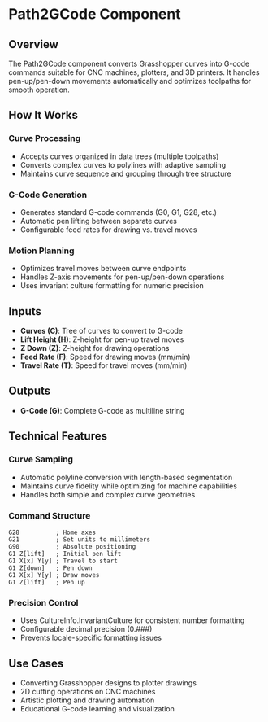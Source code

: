 # Path2GCode Component

## Overview
The Path2GCode component converts Grasshopper curves into G-code commands suitable for CNC machines, plotters, and 3D printers. It handles pen-up/pen-down movements automatically and optimizes toolpaths for smooth operation.

## How It Works

### Curve Processing
- Accepts curves organized in data trees (multiple toolpaths)
- Converts complex curves to polylines with adaptive sampling
- Maintains curve sequence and grouping through tree structure

### G-Code Generation
- Generates standard G-code commands (G0, G1, G28, etc.)
- Automatic pen lifting between separate curves
- Configurable feed rates for drawing vs. travel moves

### Motion Planning
- Optimizes travel moves between curve endpoints
- Handles Z-axis movements for pen-up/pen-down operations
- Uses invariant culture formatting for numeric precision

## Inputs
- **Curves (C)**: Tree of curves to convert to G-code
- **Lift Height (H)**: Z-height for pen-up travel moves
- **Z Down (Z)**: Z-height for drawing operations
- **Feed Rate (F)**: Speed for drawing moves (mm/min)
- **Travel Rate (T)**: Speed for travel moves (mm/min)

## Outputs
- **G-Code (G)**: Complete G-code as multiline string

## Technical Features

### Curve Sampling
- Automatic polyline conversion with length-based segmentation
- Maintains curve fidelity while optimizing for machine capabilities
- Handles both simple and complex curve geometries

### Command Structure
```gcode
G28          ; Home axes
G21          ; Set units to millimeters  
G90          ; Absolute positioning
G1 Z[lift]   ; Initial pen lift
G1 X[x] Y[y] ; Travel to start
G1 Z[down]   ; Pen down
G1 X[x] Y[y] ; Draw moves
G1 Z[lift]   ; Pen up
```

### Precision Control
- Uses CultureInfo.InvariantCulture for consistent number formatting
- Configurable decimal precision (0.###)
- Prevents locale-specific formatting issues

## Use Cases
- Converting Grasshopper designs to plotter drawings
- 2D cutting operations on CNC machines
- Artistic plotting and drawing automation
- Educational G-code learning and visualization